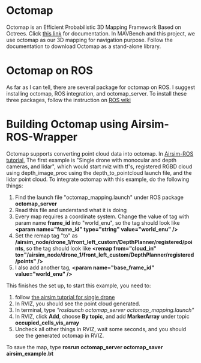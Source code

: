 # Octomap
Octomap is an Efficient Probabilistic 3D Mapping Framework Based on Octrees. Click [this link](https://octomap.github.io/) for documentation.
In MAVBench and this project, we use octomap as our 3D mapping for navigation purpose. 
Follow the documentation to download Octomap as a stand-alone library.

# Octomap on ROS
As far as I can tell, there are several package for octomap on ROS. I suggest installing octomap, ROS integration, and octomap_server.
To install these three packages, follow the instruction on [ROS wiki](http://wiki.ros.org/octomap_mapping)

# Building Octomap using Airsim-ROS-Wrapper
Octomap supports converting point cloud data into octomap. In [Airsim-ROS tutorial](https://github.com/microsoft/AirSim/tree/master/ros/src/airsim_tutorial_pkgs), 
The first example is "Single drone with monocular and depth cameras, and lidar", which would start rviz with tf's, registered RGBD cloud using depth_image_proc using the depth_to_pointcloud launch file, and the lidar point cloud.
To integrate octomap with this example, do the following things:
1. Find the launch file "octomap_mapping.launch" under ROS package **octomap_server**
2. Read this file and understand what it is doing
3. Every map requires a coordinate system. Change the value of tag with param name **frame_id** into "world_enu",
so the tag should look like **\<param name="frame_id" type="string" value="world_enu" /\>**
4. Set the remap tag "to" as **/airsim_node/drone_1/front_left_custom/DepthPlanner/registered/points**, 
so the tag should look like **\<remap from="cloud_in" to="/airsim_node/drone_1/front_left_custom/DepthPlanner/registered/points" /\>**
5. I also add another tag, **\<param name="base_frame_id" value="world_enu" /\>**

This finishes the set up, to start this example, you need to:
1. follow [the airsim tutorial for single drone](https://github.com/microsoft/AirSim/tree/master/ros/src/airsim_tutorial_pkgs)
2. In RVIZ, you should see the point cloud generated.
3. In terminal, type *"roslaunch octomap_server octomap_mapping.launch"*
4. In RVIZ, click **Add**, choose **By topic**, and add **MarkerArray** under topic **occupied_cells_vis_array**
5. Uncheck all other things in RVIZ, wait some seconds, and you should see the generated octomap in RVIZ.

To save the map, type **rosrun octomap_server octomap_saver airsim_example.bt**
